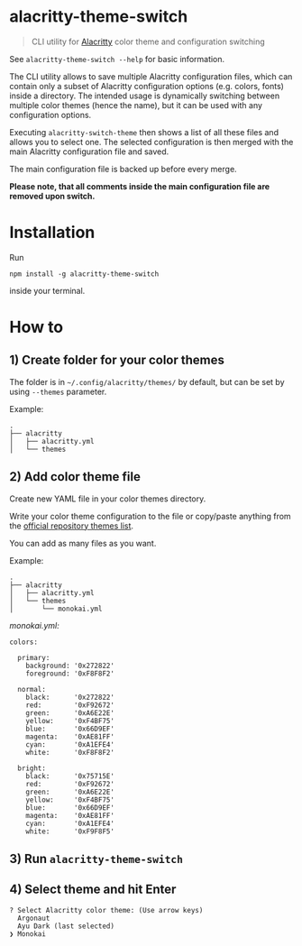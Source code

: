 # alacritty-theme-switch

> CLI utility for [Alacritty](https://github.com/jwilm/alacritty) color theme and configuration switching

See `alacritty-theme-switch --help` for basic information.

The CLI utility allows to save multiple Alacritty configuration files, which can contain only a subset of Alacritty
configuration options (e.g. colors, fonts) inside a directory. The intended usage is dynamically switching between multiple color themes (hence the name), but it can be used with any configuration options.

Executing `alacritty-switch-theme` then shows a list of
all these files and allows you to select one. The selected configuration is then merged with the main Alacritty
configuration file and saved.

The main configuration file is backed up before every merge.

**Please note, that all comments inside the main configuration file are removed upon switch.**

# Installation

Run

`npm install -g alacritty-theme-switch`

inside your terminal.

# How to

## 1) Create folder for your color themes

The folder is in `~/.config/alacritty/themes/` by default, but can be set by using `--themes` parameter.

Example:

```
.
├── alacritty
│   ├── alacritty.yml
│   └── themes
```

## 2) Add color theme file

Create new YAML file in your color themes directory.

Write your color theme configuration to the file or copy/paste anything from the [official repository themes list](https://github.com/alacritty/alacritty/wiki/Color-schemes).

You can add as many files as you want.

Example:

```
.
├── alacritty
│   ├── alacritty.yml
│   └── themes
│       └── monokai.yml
```

_monokai.yml:_

```
colors:

  primary:
    background: '0x272822'
    foreground: '0xF8F8F2'

  normal:
    black:      '0x272822'
    red:        '0xF92672'
    green:      '0xA6E22E'
    yellow:     '0xF4BF75'
    blue:       '0x66D9EF'
    magenta:    '0xAE81FF'
    cyan:       '0xA1EFE4'
    white:      '0xF8F8F2'

  bright:
    black:      '0x75715E'
    red:        '0xF92672'
    green:      '0xA6E22E'
    yellow:     '0xF4BF75'
    blue:       '0x66D9EF'
    magenta:    '0xAE81FF'
    cyan:       '0xA1EFE4'
    white:      '0xF9F8F5'
```

## 3) Run `alacritty-theme-switch`

## 4) Select theme and hit Enter

```
? Select Alacritty color theme: (Use arrow keys)
  Argonaut
  Ayu Dark (last selected)
❯ Monokai
```
